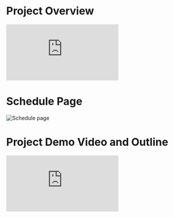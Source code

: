 # Project Overview
 ![final_project](https://github.com/cu-ecen-aeld/final-project-TalHal/blob/main/Project-Overview.md)

# Schedule Page
![Schedule page](https://github.com/users/TalHal/projects/1/views/1?groupedBy%5BcolumnId%5D=86905036)

# Project Demo Video and Outline

![Demo video and Outline](https://github.com/cu-ecen-aeld/final-project-TalHal/blob/main/Tals-Final-Project-Video.md)



